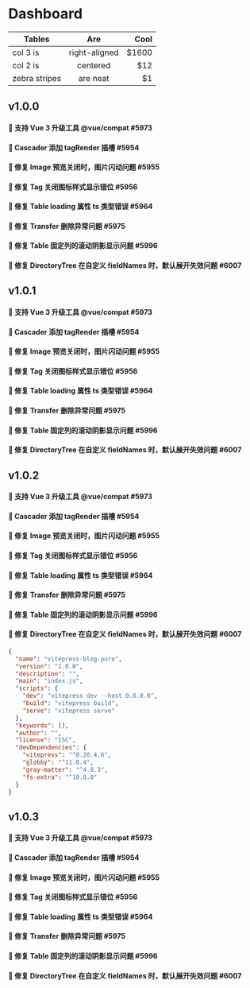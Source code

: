 # Dashboard

| Tables        |      Are      |  Cool |
| ------------- | :-----------: | ----: |
| col 3 is      | right-aligned | $1600 |
| col 2 is      |   centered    |   $12 |
| zebra stripes |   are neat    |    $1 |


## v1.0.0

#### 🌟 支持 Vue 3 升级工具 @vue/compat #5973

#### 🌟 Cascader 添加 tagRender 插槽 #5954

#### 🐞 修复 Image 预览关闭时，图片闪动问题 #5955

#### 🐞 修复 Tag 关闭图标样式显示错位 #5956

#### 🐞 修复 Table loading 属性 ts 类型错误 #5964

#### 🐞 修复 Transfer 删除异常问题 #5975

#### 🐞 修复 Table 固定列的滚动阴影显示问题 #5996

#### 🐞 修复 DirectoryTree 在自定义 fieldNames 时，默认展开失效问题 #6007

## v1.0.1

#### 🌟 支持 Vue 3 升级工具 @vue/compat #5973

#### 🌟 Cascader 添加 tagRender 插槽 #5954

#### 🐞 修复 Image 预览关闭时，图片闪动问题 #5955

#### 🐞 修复 Tag 关闭图标样式显示错位 #5956

#### 🐞 修复 Table loading 属性 ts 类型错误 #5964

#### 🐞 修复 Transfer 删除异常问题 #5975

#### 🐞 修复 Table 固定列的滚动阴影显示问题 #5996

#### 🐞 修复 DirectoryTree 在自定义 fieldNames 时，默认展开失效问题 #6007

## v1.0.2

#### 🌟 支持 Vue 3 升级工具 @vue/compat #5973

#### 🌟 Cascader 添加 tagRender 插槽 #5954

#### 🐞 修复 Image 预览关闭时，图片闪动问题 #5955

#### 🐞 修复 Tag 关闭图标样式显示错位 #5956

#### 🐞 修复 Table loading 属性 ts 类型错误 #5964

#### 🐞 修复 Transfer 删除异常问题 #5975

#### 🐞 修复 Table 固定列的滚动阴影显示问题 #5996

#### 🐞 修复 DirectoryTree 在自定义 fieldNames 时，默认展开失效问题 #6007

```json
{
  "name": "vitepress-blog-pure",
  "version": "1.0.0",
  "description": "",
  "main": "index.js",
  "scripts": {
    "dev": "vitepress dev --host 0.0.0.0",
    "build": "vitepress build",
    "serve": "vitepress serve"
  },
  "keywords": [],
  "author": "",
  "license": "ISC",
  "devDependencies": {
    "vitepress": "^0.20.4.6",
    "globby": "^11.0.4",
    "gray-matter": "^4.0.3",
    "fs-extra": "^10.0.0"
  }
}
```

## v1.0.3

#### 🌟 支持 Vue 3 升级工具 @vue/compat #5973

#### 🌟 Cascader 添加 tagRender 插槽 #5954

#### 🐞 修复 Image 预览关闭时，图片闪动问题 #5955

#### 🐞 修复 Tag 关闭图标样式显示错位 #5956

#### 🐞 修复 Table loading 属性 ts 类型错误 #5964

#### 🐞 修复 Transfer 删除异常问题 #5975

#### 🐞 修复 Table 固定列的滚动阴影显示问题 #5996

#### 🐞 修复 DirectoryTree 在自定义 fieldNames 时，默认展开失效问题 #6007
